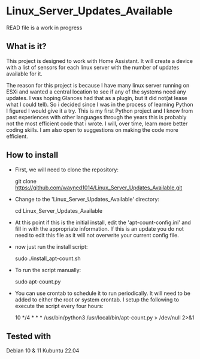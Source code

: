 # Linux_Server_Updates_Available
READ file is a work in progress

## What is it?

This project is designed to work with Home Assistant.  It will create a device with a list of sensors for each linux server with the number of updates available for it.

The reason for this project is because I have many linux server running on ESXi and wanted a central location to see if any of the systems need any updates.  I was hoping Glances had that as a plugin, but it did not(at lease what I could tell).  So i decided since I was in the process of learning Python I figured I would give it a try.  This is my first Python project and I know from past experiences with other languages through the years this is probably not the most efficient code that i wrote.  I will, over time, learn more better coding skills.  I am also open to suggestions on making the code more efficient.

## How to install

+ First, we will need to clone the repository:

     git clone https://github.com/wayned1014/Linux_Server_Updates_Available.git

+ Change to the 'Linux_Server_Updates_Available' directory:

     cd Linux_Server_Updates_Available

+  At this point if this is the initial install, edit the 'apt-count-config.ini' and fill in with the appropriate information.  If this is an update you do not need to edit this file as it will not overwrite your current config file.

+  now just run the install script:

      sudo ./install_apt-count.sh

+  To run the script manually:

      sudo apt-count.py

+  You can use crontab to schedule it to run periodically.  It will need to be added to either the root or system crontab.  I setup the following to execute the script every four hours:

   10  */4  *  *  *  /usr/bin/python3 /usr/local/bin/apt-count.py > /dev/null 2>&1

## Tested with

Debian 10 & 11
Kubuntu 22.04
